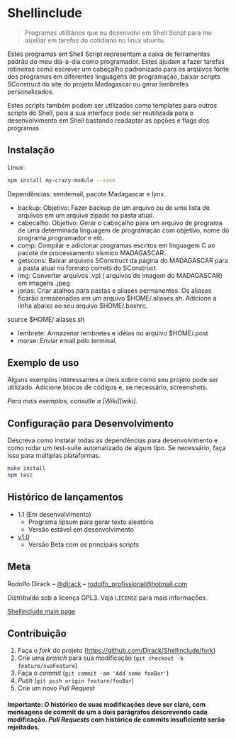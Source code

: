 # Shellinclude
> Programas utilitários que eu desenvolvi em Shell Script para me auxiliar em tarefas do cotidiano no linux ubuntu.

Estes programas em Shell Script representam a caixa de ferramentas padrão do meu dia-a-dia como programador. Estes
ajudam a fazer tarefas rotineiras como escrever um cabeçalho padronizado para os arquivos fonte dos programas em
diferentes linguagens de programação, baixar scripts SConstruct do site do projeto Madagascar ou gerar lembretes
personalizados.

Estes scripts também podem ser utilizados como templates para outros scripts do Shell, pois a sua interface pode ser
reutilizada para o desenvolvimento em Shell bastando readaptar as opções e flags dos programas.

## Instalação

Linux:

```sh
npm install my-crazy-module --save
```

Dependências: sendemail, pacote Madagascar e lynx.

* backup: Objetivo: Fazer backup de um arquivo ou de uma lista de arquivos em um arquivo zipado na pasta atual.
* cabecalho: Objetivo: Gerar o cabeçalho para um arquivo de programa de uma determinada linguagem de programação com objetivo, nome do programa,programador e etc.
* comp: Compilar e adicionar programas escritos em linguagem C ao pacote de processamento sísmico MADAGASCAR.
* getscons: Baixar arquivos SConstruct da página do MADAGASCAR para a pasta atual no formato correto do SConstruct.
* img: Converter arquivos .vpl ( arquivos de imagem do MADAGASCAR) em imagens .jpeg
* jonas: Criar atalhos para pastas e aliases permanentes. Os aliases ficarão armazenados em um arquivo $HOME/.aliases.sh. Adicione a linha abaixo ao seu arquivo $HOME/.bashrc.

source $HOME/.aliases.sh
 
* lembrete: Armazenar lembretes e idéias no arquivo $HOME/.post
* morse: Enviar email pelo terminal.

## Exemplo de uso

Alguns exemplos interessantes e úteis sobre como seu projeto pode ser utilizado. Adicione blocos de códigos e, se necessário, screenshots.

_Para mais exemplos, consulte a [Wiki][wiki]._ 

## Configuração para Desenvolvimento

Descreva como instalar todas as dependências para desenvolvimento e como rodar um test-suite automatizado de algum tipo. Se necessário, faça isso para múltiplas plataformas.

```sh
make install
npm test
```

## Histórico de lançamentos

* 1.1 (Em desenvolvimento)
    * Programa lipsum para gerar texto aleatório
    * Versão estável em desenvolvimento`
* [v1.0](https://github.com/Dirack/Shellinclude/releases/tag/v1.0-beta.1)
    * Versão Beta com os principais scripts

## Meta

Rodolfo Dirack – [@dirack](https://github.com/Dirack) – rodolfo_profissional@hotmail.com

Distribuído sob a licença GPL3. Veja `LICENSE` para mais informações.

[Shellinclude main page](https://github.com/Dirack/Shellinclude)

## Contribuição

1. Faça o _fork_ do projeto (<https://github.com/Dirack/Shellinclude/fork>)
2. Crie uma _branch_ para sua modificação (`git checkout -b feature/suaFeature`)
3. Faça o _commit_ (`git commit -am 'Add some fooBar'`)
4. _Push_ (`git push origin feature/fooBar`)
5. Crie um novo _Pull Request_

#### Importante: O histórico de suas modificações deve ser claro, com mensagens de commit de um a dois parágrafos descrevendo cada modificação. _Pull Requests_ com histórico de commits insuficiente serão rejeitados.
